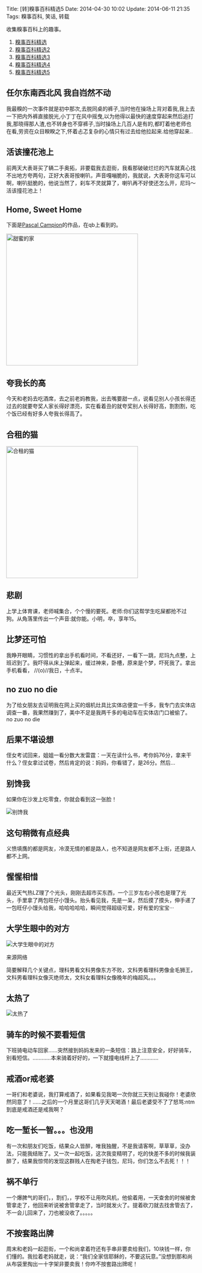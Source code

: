 Title: [转]糗事百科精选5
Date: 2014-04-30 10:02
Update: 2014-06-11 21:35
Tags: 糗事百科, 笑话, 转载

[1]: /static/images/qiushibaike/BieChanWo.jpg
[2]: /static/images/qiushibaike/DaXueShengYanZhongDeDuiFang.jpg
[3]: /static/images/qiushibaike/PandaTooHot.jpg

收集糗事百科上的趣事。

1. [糗事百科精选](/collection/qiushibaike.html)
2. [糗事百科精选2](/collection/qiushibaike2.html)
3. [糗事百科精选3](/collection/qiushibaike3.html)
4. [糗事百科精选4](/collection/qiushibaike4.html)
5. [糗事百科精选5](/collection/qiushibaike5.html)

## 任尔东南西北风 我自岿然不动
我最糗的一次事件就是初中那次,去脱同桌的裤子,当时他在操场上背对着我,我上去一下把内外裤直接脱光,小丁丁在风中摇曳,以为他得以最快的速度穿起来然后追打我,那晓得那人渣,也不转身也不穿裤子,当时操场上几百人是有的,都盯着他老师也在看,劳资在众目睽睽之下,怀着忐忑复杂的心情只有过去给他拉起来.给他穿起来..

## 活该撞花池上
前两天大表哥买了辆二手奥拓，非要载我去逛街，我看那破破烂烂的汽车就真心找不出地方夸两句，正好大表哥按喇叭，声音嘎嘣脆的，我就说，大表哥你这车可以啊，喇叭挺脆的，他说当然了，刹车不灵就算了，喇叭再不好使还怎么开，尼玛～活该撞花池上！

## Home, Sweet Home
下面是[Pascal Campion](http://www.pascalcampion.com/)的作品，在qb上看到的。

<img width="350px" src="/static/images/qiushibaike/HomeSweetHome.jpg" alt="甜蜜的家" />

## 夸我长的高
今天和老妈去吃酒席，去之前老妈教我，出去嘴要甜一点，说看见别人小孩长得还过去的就要夸奖人家长得好漂亮，实在看着丑的就夸奖别人长得好高，割割割，吃个饭已经有好多人夸我长得高了。

## 合租的猫
<img width="350px" src="/static/images/qiushibaike/HeZuDeMao.jpg" alt="合租的猫" />

## 悲剧
上学上体育课，老师喊集合，个个慢的要死。老师:你们这帮学生吃屎都抢不过狗。从角落里传出一个声音:就你能。小明，卒，享年15。

## 比梦还可怕
我睁开眼睛，习惯性的拿出手机看时间，不看还好，一看下一跳，尼玛九点整，上班迟到了。我吓得从床上弹起来，缓过神来，卧槽，原来是个梦，吓死我了。拿出手机看看，
//(o)//我日，十点半。

## no zuo no die
为了给女朋友去证明我在网上买的烟机灶具比实体店便宜一千多，我专门去实体店调查一番，我果然赚到了，美中不足是我两千多的电动车在实体店门口被偷了。 no zuo no die

## 后果不堪设想
侄女考试回来，姐姐一看分数大发雷霆：一天在读什么书，考你妈76分，拿来干什么？侄女拿过试卷，然后肯定的说：妈妈，你看错了，是26分。然后…

## 别馋我
如果你在沙发上吃零食，你就会看到这一张脸！

![别馋我][1]

## 这句稍微有点经典
义愤填膺的都是网友，冷漠无情的都是路人，也不知道是网友都不上街，还是路人都不上网。

## 惺惺相惜
最近天气热LZ理了个光头，刚刚去超市买东西，一个三岁左右小孩也是理了光头，手里拿了两包旺仔小馒头。抬头看见我，先是一呆，然后摸了摸头，伸手递了一包旺仔小馒头给我，哈哈哈哈哈，瞬间觉得超级可爱，好有爱的宝宝···

## 大学生眼中的对方
![大学生眼中的对方][2]

<span class="text-muted">来源网络</span>

简要解释几个关键点，理科男看文科男像东方不败，文科男看理科男像金毛狮王，文科男看理科女像灭绝师太，文科女看理科女像晚年的梅超风。。。

## 太热了
![太热了][3]

## 骑车的时候不要看短信
下班骑电动车回家……突然接到妈妈发来的一条短信：路上注意安全，好好骑车，别看短信。…………本来骑着好好的，一下就撞电线杆上了…………

## 戒酒or戒老婆
一哥们和老婆说，我打算戒酒了，如果看见我喝一次你就三天别让我碰你！老婆欣然同意了！……之后的一个月里这哥们几乎天天喝酒！最后老婆受不了了怒骂:ntm到底是戒酒还是戒我啊？

## 吃一堑长一智。。。也没用
有一次和朋友们吃饭，结果众人皆醉，唯我独醒，不是我请客啊，草草草，没办法，只能我结账了。又一次一起吃饭，这次我变精明了，吃的快差不多的时候我装醉了，结果我惊愕的发现这群贱人在掏老子钱包，尼玛，你们怎么不去死！！！

## 祸不单行
一个爆脾气的哥们，，割们，，学校不让用吹风机，他偷着用，一天查舍的时候被舍管拿走了，他回来听说被舍管拿走了，当时就发火了。提着砍刀就去找舍管去了，不一会儿回来了，刀也被没收了。。。。。

## 不按套路出牌
周末和老妈一起逛街，一个和尚拿着符还有手串非要卖给我们，10块钱一样，你们懂的。我拉着老妈就走，说：“我们全家信耶稣的，不要这玩意。”没想到那和尚从布袋里掏出一十字架非要卖我！你咋不按套路出牌呢！

